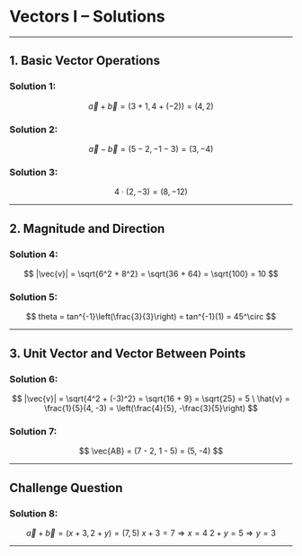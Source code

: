 
# Vectors I – Solutions

---

## **1. Basic Vector Operations**

### Solution 1:

$$
\vec{a} + \vec{b} = (3+1, 4+(-2)) = (4, 2)
$$

### Solution 2:

$$
\vec{a} - \vec{b} = (5-2, -1-3) = (3, -4)
$$

### Solution 3:

$$
4 \cdot (2, -3) = (8, -12)
$$

---

## **2. Magnitude and Direction**

### Solution 4:

$$
|\vec{v}| = \sqrt{6^2 + 8^2} = \sqrt{36 + 64} = \sqrt{100} = 10
$$

### Solution 5:

$$
	theta = tan^{-1}\left(\frac{3}{3}\right) = tan^{-1}(1) = 45^\circ
$$

---

## **3. Unit Vector and Vector Between Points**

### Solution 6:

$$
|\vec{v}| = \sqrt{4^2 + (-3)^2} = \sqrt{16 + 9} = \sqrt{25} = 5 \
\hat{v} = \frac{1}{5}(4, -3) = \left(\frac{4}{5}, -\frac{3}{5}\right)
$$

### Solution 7:
$$
\vec{AB} = (7 - 2, 1 - 5) = (5, -4)
$$

---

## Challenge Question

### Solution 8:
$$
\vec{a} + \vec{b} = (x + 3, 2 + y) = (7, 5) \
x + 3 = 7 \Rightarrow x = 4 \
2 + y = 5 \Rightarrow y = 3
$$

---
